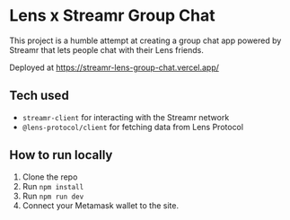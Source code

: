 # Lens x Streamr Group Chat

This project is a humble attempt at creating a group chat app powered by Streamr that lets people chat with their Lens friends.

Deployed at https://streamr-lens-group-chat.vercel.app/

## Tech used

- `streamr-client` for interacting with the Streamr network
- `@lens-protocol/client` for fetching data from Lens Protocol

## How to run locally

1. Clone the repo
2. Run `npm install`
3. Run `npm run dev`
4. Connect your Metamask wallet to the site.
